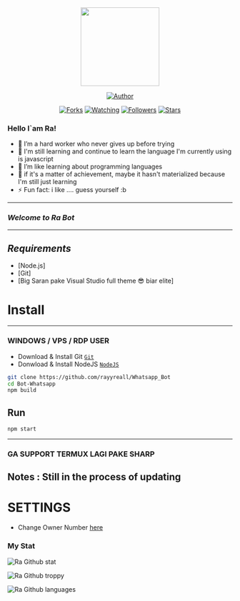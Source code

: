﻿﻿<p align="center">
<img src="https://i.ibb.co/cwKfKsv/IMG-20210519-202626.jpg" width="176" height="176"/>
</p>
<p align="center">
<a href="https://github.com/rayyreall"><img title="Author" src="https://img.shields.io/badge/Author-rayyreall-red.svg?style=for-the-badge&logo=github"></a>
</p>
<p align="center">
<a href="https://github.com/rayyreall/Bot-Whatsapp/network/members"><img title="Forks" src="https://img.shields.io/github/forks/rayyreall/Bot-Whatsapp?color=red&style=flat-square"></a>
<a href="https://github.com/rayyreall/Bot-Whatsapp/watchers"><img title="Watching" src="https://img.shields.io/github/watchers/rayyreall/Bot-Whatsapp?label=Watchers&color=blue&style=flat-square"></a>
<a href="https://github.com/rayyreall/Bot-Whatsapp"><img title="Followers" src="https://img.shields.io/github/followers/rayyreall?color=blue&style=flat-square"></a>
<a href="https://github.com/rayyreall/Bot-Whatsapp/stargazers/"><img title="Stars" src="https://img.shields.io/github/stars/rayyreall/Bot-Whatsapp?color=red&style=flat-square"></a>
</p>

### Hello I`am Ra!
- 🔭 I’m a hard worker who never gives up before trying
- 🌱 I'm still learning and continue to learn the language I'm currently using is javascript
- 👯 I’m like learning about programming languages
- 🥅 if it's a matter of achievement, maybe it hasn't materialized because I'm still just learning
- ⚡ Fun fact: i like .... guess yourself :b

---

### *_Welcome to Ra Bot_*

---


## *_Requirements_*

* [Node.js]
* [Git]
* [Big Saran pake Visual Studio full theme 😎 biar elite]

# Install

---
### WINDOWS / VPS / RDP USER
* Download & Install Git [`Git`](https://git-scm.com/downloads)
* Donwload & Install NodeJS [`NodeJS`](https://nodejs.org/en/download)

```bash
git clone https://github.com/rayyreall/Whatsapp_Bot
cd Bot-Whatsapp
npm build
```

## Run

```bash
npm start
```

---

### GA SUPPORT TERMUX LAGI PAKE SHARP

Notes : 
Still in the process of updating
---


# SETTINGS
- Change Owner Number [here](https://github.com/rayyreall/Bot-Whatsapp/blob/master/.env)


### My Stat
![Ra Github stat](https://github-readme-stats.vercel.app/api?username=rayyreall&theme=midnight-purple&show_icons=true) 

![Ra Github troppy](https://github-profile-trophy.vercel.app/?username=ryo-ma&theme=monokai)

![Ra Github languages](https://github-readme-stats.vercel.app/api/top-langs/?username=rayyreall&theme=tokyonight)
